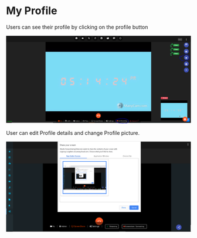 # My Profile

Users can see their profile by clicking on the profile button

![](../.gitbook/assets/image%20%28248%29.png)

User can edit Profile details and change Profile picture.

![](../.gitbook/assets/image%20%2896%29.png)

